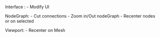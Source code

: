 Interface :
	- Modify UI

NodeGraph:
	- Cut connections
	- Zoom in/Out nodeGraph
	- Recenter nodes or on selected

Viewport:
	- Recenter on Mesh